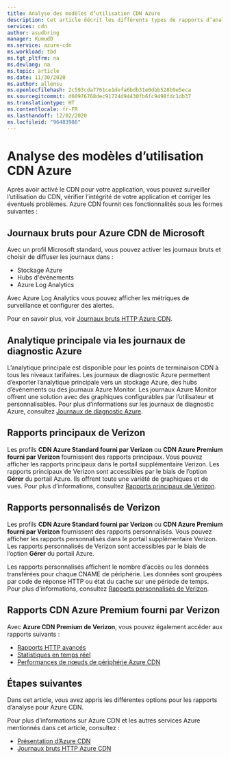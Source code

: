 ```yaml
---
title: Analyse des modèles d’utilisation CDN Azure
description: Cet article décrit les différents types de rapports d’analyse disponibles pour les produits Azure CDN.
services: cdn
author: asudbring
manager: KumudD
ms.service: azure-cdn
ms.workload: tbd
ms.tgt_pltfrm: na
ms.devlang: na
ms.topic: article
ms.date: 11/30/2020
ms.author: allensu
ms.openlocfilehash: 2c593cda7761ce1defa6bdb31e0dbb528b9e5eca
ms.sourcegitcommit: d60976768dec91724d94430fb6fc9498fdc1db37
ms.translationtype: HT
ms.contentlocale: fr-FR
ms.lasthandoff: 12/02/2020
ms.locfileid: "96483986"
---
```

# <a name="analyze-azure-cdn-usage-patterns"></a>Analyse des modèles d’utilisation CDN Azure

Après avoir activé le CDN pour votre application, vous pouvez surveiller l’utilisation du CDN, vérifier l’intégrité de votre application et corriger les éventuels problèmes. Azure CDN fournit ces fonctionnalités sous les formes suivantes : 

## <a name="raw-logs-for-azure-cdn-from-microsoft"></a>Journaux bruts pour Azure CDN de Microsoft
Avec un profil Microsoft standard, vous pouvez activer les journaux bruts et choisir de diffuser les journaux dans :

* Stockage Azure
* Hubs d'événements
* Azure Log Analytics

Avec Azure Log Analytics vous pouvez afficher les métriques de surveillance et configurer des alertes. 

Pour en savoir plus, voir [Journaux bruts HTTP Azure CDN](monitoring-and-access-log.md).


## <a name="core-analytics-via-azure-diagnostic-logs"></a>Analytique principale via les journaux de diagnostic Azure

L’analytique principale est disponible pour les points de terminaison CDN à tous les niveaux tarifaires. Les journaux de diagnostic Azure permettent d’exporter l’analytique principale vers un stockage Azure, des hubs d’événements ou des journaux Azure Monitor. Les journaux Azure Monitor offrent une solution avec des graphiques configurables par l’utilisateur et personnalisables. Pour plus d’informations sur les journaux de diagnostic Azure, consultez [Journaux de diagnostic Azure](cdn-azure-diagnostic-logs.md).

## <a name="verizon-core-reports"></a>Rapports principaux de Verizon

Les profils **CDN Azure Standard fourni par Verizon** ou **CDN Azure Premium fourni par Verizon** fournissent des rapports principaux. Vous pouvez afficher les rapports principaux dans le portail supplémentaire Verizon. Les rapports principaux de Verizon sont accessibles par le biais de l’option **Gérer** du portail Azure. Ils offrent toute une variété de graphiques et de vues. Pour plus d’informations, consultez [Rapports principaux de Verizon](cdn-analyze-usage-patterns.md).

## <a name="verizon-custom-reports"></a>Rapports personnalisés de Verizon

Les profils **CDN Azure Standard fourni par Verizon** ou **CDN Azure Premium fourni par Verizon** fournissent des rapports personnalisés. Vous pouvez afficher les rapports personnalisés dans le portail supplémentaire Verizon. Les rapports personnalisés de Verizon sont accessibles par le biais de l’option **Gérer** du portail Azure. 

Les rapports personnalisés affichent le nombre d’accès ou les données transférées pour chaque CNAME de périphérie. Les données sont groupées par code de réponse HTTP ou état du cache sur une période de temps. Pour plus d’informations, consultez [Rapports personnalisés de Verizon](cdn-verizon-custom-reports.md).

## <a name="azure-cdn-premium-from-verizon-reports"></a>Rapports CDN Azure Premium fourni par Verizon

Avec **Azure CDN Premium de Verizon**, vous pouvez également accéder aux rapports suivants :
   * [Rapports HTTP avancés](cdn-advanced-http-reports.md)
   * [Statistiques en temps réel](cdn-real-time-stats.md)
   * [Performances de nœuds de périphérie Azure CDN](cdn-edge-performance.md)

## <a name="next-steps"></a>Étapes suivantes
Dans cet article, vous avez appris les différentes options pour les rapports d’analyse pour Azure CDN.

Pour plus d’informations sur Azure CDN et les autres services Azure mentionnés dans cet article, consultez :

* [Présentation d’Azure CDN](cdn-overview.md)
* [Journaux bruts HTTP Azure CDN](monitoring-and-access-log.md)
